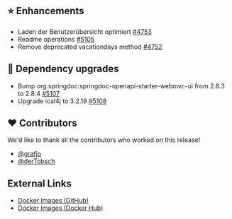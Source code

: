 ## ⭐ Enhancements

- Laden der Benutzerübersicht optimiert [#4753](https://github.com/urlaubsverwaltung/urlaubsverwaltung/issues/4753)
- Readme operations [#5105](https://github.com/urlaubsverwaltung/urlaubsverwaltung/pull/5105)
- Remove deprecated vacationdays method [#4752](https://github.com/urlaubsverwaltung/urlaubsverwaltung/pull/4752)

## 🔨 Dependency upgrades

- Bump org.springdoc:springdoc-openapi-starter-webmvc-ui from 2.8.3 to 2.8.4 [#5107](https://github.com/urlaubsverwaltung/urlaubsverwaltung/pull/5107)
- Upgrade ical4j to 3.2.19 [#5108](https://github.com/urlaubsverwaltung/urlaubsverwaltung/pull/5108)

## ❤️ Contributors

We'd like to thank all the contributors who worked on this release!

- [@grafjo](https://github.com/grafjo)
- [@derTobsch](https://github.com/derTobsch)
## External Links

- [Docker Images (GitHub)](https://github.com/urlaubsverwaltung/urlaubsverwaltung/pkgs/container/urlaubsverwaltung%2Furlaubsverwaltung)
- [Docker Images (Docker Hub)](https://hub.docker.com/r/urlaubsverwaltung/urlaubsverwaltung)
